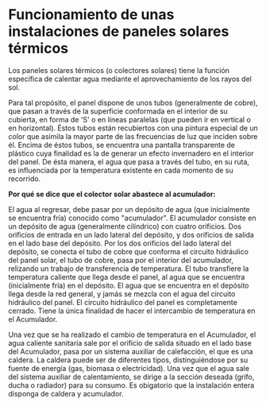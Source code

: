# Funcionamiento de unas instalaciones de paneles solares térmicos

Los paneles solares térmicos (o colectores solares) tiene la función específica de calentar agua mediante
el aprovechamiento de los rayos del sol.

Para tal propósito, el panel dispone de unos tubos (generalmente de cobre), que pasan a través de la superficie
conformada en el interior de su cubierta, en forma de 'S' o en líneas paralelas (que pueden ir en vertical o en horizontal).
Éstos tubos están recubiertos con una pintura especial de un color que asimila la mayor parte de las frecuencias de luz
que inciden sobre él.
Encima de éstos tubos, se encuentra una pantalla transparente de plástico cuya finalidad es la de generar un efecto
invernadero en el interior del panel. De ésta manera, el agua que pasa a través del tubo, en su ruta, es 
influenciada por la temperatura existente en cada momento de su recorrido.


__Por qué se dice que el colector solar abastece al acumulador:__

El agua al regresar, debe pasar por un depósito de agua (que inicialmente se encuentra fría) conocido como "acumulador".
El acumulador consiste en un depósito de agua (generalmente cilíndrico) con cuatro orificios. Dos orificios de entrada en un 
lado lateral del depósito, y dos orificios de salida en el lado base del depósito.
Por los dos orificios del lado lateral del depósito, se conecta el tubo de cobre que conforma el circuito hidráulico del 
panel solar, el tubo de cobre, pasa por el interior del acumulador, relizando un trabajo de transferencia de temperatura.
El tubo transfiere la temperatura caliente que llega desde el panel, al agua que se encuentra (inicialmente fría) en el
depósito. El agua que se encuentra en el depósito llega desde la red general, y jamás se mezcla con el agua del circuito
hidráulico del panel. El circuito hidráulico del panel es completamente cerrado. Tiene la única finalidad de hacer
el intercambio de temperatura en el Acumulador.

Una vez que se ha realizado el cambio de temperatura en el Acumulador, el agua caliente sanitaria sale por el orificio
de salida situado en el lado base del Acumulador, pasa por un sistema auxiliar de calefacción, el que es una
caldera. La caldera puede ser de diferentes tipos, distinguiéndose por su fuente de energía (gas, biomasa o electricidad).
Una vez que el agua sale del sistema auxiliar de calentamiento, se dirige a la sección deseada (grifo, ducha o radiador)
para su consumo.
Es obigatorio que la instalación entera disponga de caldera y acumulador.
